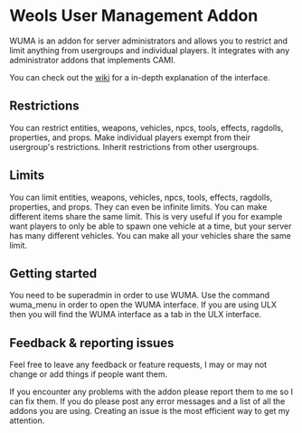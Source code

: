 # Weols User Management Addon
WUMA is an addon for server administrators and allows you to restrict and limit anything from usergroups and individual players. It integrates with any administrator addons that implements CAMI.

You can check out the [wiki](https://github.com/Weol/WUMA/wiki) for a in-depth explanation of the interface.

## Restrictions
You can restrict entities, weapons, vehicles, npcs, tools, effects, ragdolls, properties, and props. Make individual players exempt from their usergroup's restrictions. Inherit restrictions from other usergroups.

## Limits
You can limit entities, weapons, vehicles, npcs, tools, effects, ragdolls, properties, and props. They can even be infinite limits. You can make different items share the same limit. This is very useful if you for example want players to only be able to spawn one vehicle at a time, but your server has many different vehicles. You can make all your vehicles share the same limit.

## Getting started
You need to be superadmin in order to use WUMA. Use the command wuma_menu in order to open the WUMA interface. If you are using ULX then you will find the WUMA interface as a tab in the ULX interface.

## Feedback & reporting issues
Feel free to leave any feedback or feature requests, I may or may not change or add things if people want them.

If you encounter any problems with the addon please report them to me so I can fix them. If you do please post any error messages and a list of all the addons you are using. Creating an issue is the most efficient way to get my attention.
